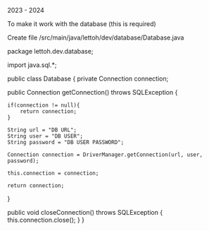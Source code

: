2023 - 2024

To make it work with the database (this is required)

Create file /src/main/java/lettoh/dev/database/Database.java

package lettoh.dev.database;

import java.sql.*;

public class Database { private Connection connection;

public Connection getConnection() throws SQLException 
{

    if(connection != null){
        return connection;
    }

    String url = "DB URL";
    String user = "DB USER";
    String password = "DB USER PASSWORD";

    Connection connection = DriverManager.getConnection(url, user, password);

    this.connection = connection;

    return connection;
}

public void closeConnection() throws SQLException 
{
    this.connection.close();
}
}
